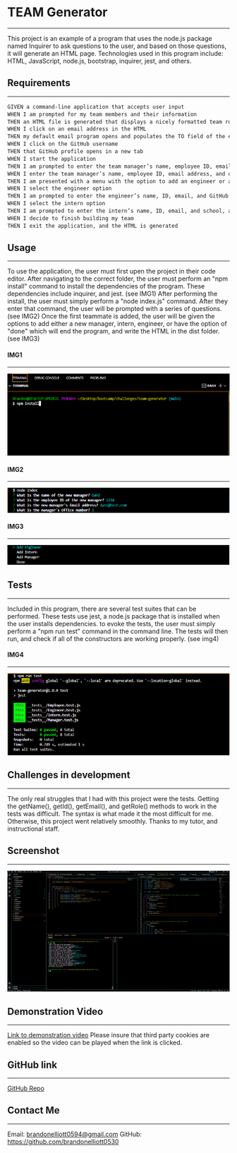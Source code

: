 # TEAM Generator
---
This project is an example of a program that uses the node.js package named Inquirer to ask questions to the user, and based on those questions, it will generate an HTML page. Technologies used in this program include: HTML, JavaScript, node.js, bootstrap, inquirer, jest, and others. 

## Requirements
---
```md
GIVEN a command-line application that accepts user input
WHEN I am prompted for my team members and their information
THEN an HTML file is generated that displays a nicely formatted team roster based on user input
WHEN I click on an email address in the HTML
THEN my default email program opens and populates the TO field of the email with the address
WHEN I click on the GitHub username
THEN that GitHub profile opens in a new tab
WHEN I start the application
THEN I am prompted to enter the team manager’s name, employee ID, email address, and office number
WHEN I enter the team manager’s name, employee ID, email address, and office number
THEN I am presented with a menu with the option to add an engineer or an intern or to finish building my team
WHEN I select the engineer option
THEN I am prompted to enter the engineer’s name, ID, email, and GitHub username, and I am taken back to the menu
WHEN I select the intern option
THEN I am prompted to enter the intern’s name, ID, email, and school, and I am taken back to the menu
WHEN I decide to finish building my team
THEN I exit the application, and the HTML is generated
```

## Usage
---

To use the application, the user must first upen the project in their code editor. After navigating to the correct folder, the user must perform an "npm install" command to install the dependencies of the program. These dependencies include inquirer, and jest. (see IMG1) After performing the install, the user must simply perform a "node index.js" command. After they enter that command, the user will be prompted with a series of questions. (see IMG2) Once the first teammate is added, the user will be given the options to add either a new manager, intern, engineer, or have the option of "done" which will end the program, and write the HTML in the dist folder. (see IMG3)

#### IMG1
---
![Image1](./assets/img1.png)

#### IMG2
---
![Image2](./assets/img2.png)

#### IMG3
---
![Image3](./assets/img3.png)

## Tests
---
Included in this program, there are several test suites that can be performed. These tests use jest, a node.js package that is installed when the user installs dependencies. to evoke the tests, the user must simply perform a "npm run test" command in the command line. The tests will then run, and check if all of the constructors are working properly. (see img4)

#### IMG4
-----
![Image4](./assets/img4.png)

## Challenges in development
---
The only real struggles that I had with this project were the tests. Getting the getName(), getId(), getEmail(), and getRole() methods to work in the tests was difficult. The syntax is what made it the most difficult for me. Otherwise, this project went relatively smoothly. Thanks to my tutor, and instructional staff.

## Screenshot
---
![Screenshot](./assets/screenshot.png)

## Demonstration Video
---
[Link to demonstration video](https://drive.google.com/file/d/1n3VuqLGjTFx85-dI6VMEbt9dkmsLHlLu/view) 
Please insure that third party cookies are enabled so the video can be played when the link is clicked. 

## GitHub link
---
[GitHub Repo](https://github.com/brandonelliott0530/team-generator)

## Contact Me
---
Email: brandonelliott0594@gmail.com
GitHub: https://github.com/brandonelliott0530